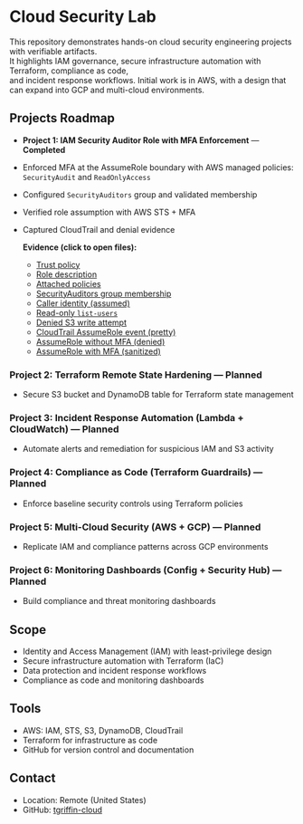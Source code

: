 # Cloud Security Lab

This repository demonstrates hands-on cloud security engineering projects with verifiable artifacts.  
It highlights IAM governance, secure infrastructure automation with Terraform, compliance as code,  
and incident response workflows. Initial work is in AWS, with a design that can expand into GCP and multi-cloud environments.

## Projects Roadmap
- **Project 1: IAM Security Auditor Role with MFA Enforcement** — **Completed**
- Enforced MFA at the AssumeRole boundary with AWS managed policies: `SecurityAudit` and `ReadOnlyAccess`
- Configured `SecurityAuditors` group and validated membership
- Verified role assumption with AWS STS + MFA
- Captured CloudTrail and denial evidence

  **Evidence (click to open files):**
  - [Trust policy](./evidence/00-trust-policy.json)  
  - [Role description](./evidence/01-get-role.json)  
  - [Attached policies](./evidence/02-role-policies.json)  
  - [SecurityAuditors group membership](./evidence/03-get-group.json)  
  - [Caller identity (assumed)](./evidence/04-caller-identity-assumed.json)  
  - [Read-only `list-users`](./evidence/05-readonly-list-users.json)  
  - [Denied S3 write attempt](./evidence/06-negative-write-test.txt)  
  - [CloudTrail AssumeRole event (pretty)](./evidence/07-cloudtrail-assumerole_pretty.json)  
  - [AssumeRole without MFA (denied)](./evidence/08-assumerole-no-mfa-denied.txt)  
  - [AssumeRole with MFA (sanitized)](./evidence/09-assumerole-with-mfa-sanitized.json)  


### **Project 2: Terraform Remote State Hardening — Planned**
- Secure S3 bucket and DynamoDB table for Terraform state management

### **Project 3: Incident Response Automation (Lambda + CloudWatch) — Planned**
- Automate alerts and remediation for suspicious IAM and S3 activity

### **Project 4: Compliance as Code (Terraform Guardrails) — Planned**
- Enforce baseline security controls using Terraform policies

### **Project 5: Multi-Cloud Security (AWS + GCP) — Planned**
- Replicate IAM and compliance patterns across GCP environments

### **Project 6: Monitoring Dashboards (Config + Security Hub) — Planned**
- Build compliance and threat monitoring dashboards

## Scope
- Identity and Access Management (IAM) with least-privilege design  
- Secure infrastructure automation with Terraform (IaC)  
- Data protection and incident response workflows  
- Compliance as code and monitoring dashboards  

## Tools
- AWS: IAM, STS, S3, DynamoDB, CloudTrail  
- Terraform for infrastructure as code  
- GitHub for version control and documentation  

## Contact
- Location: Remote (United States)  
- GitHub: [tgriffin-cloud](https://github.com/tgriffin-cloud)  
